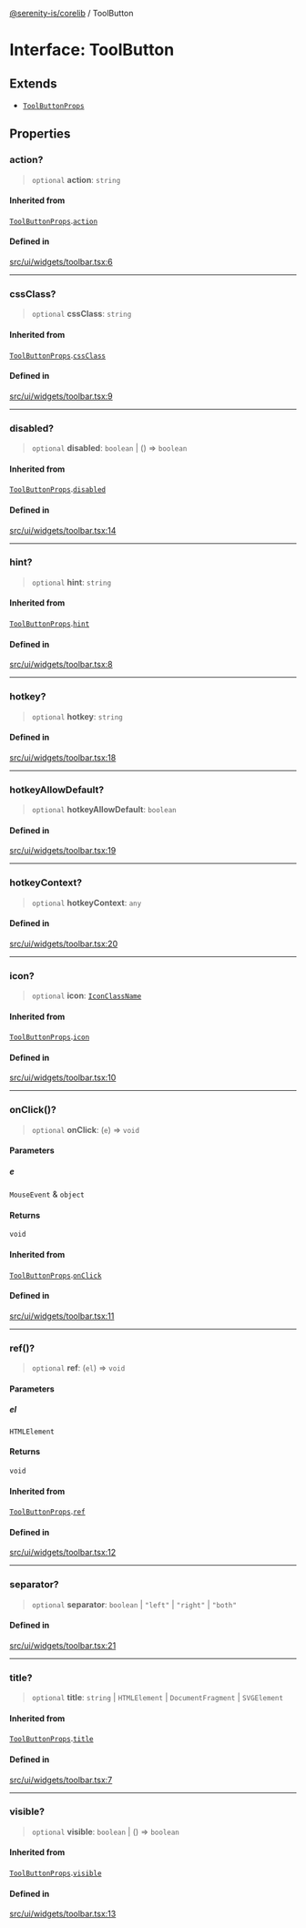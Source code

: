 [@serenity-is/corelib](../README.md) / ToolButton

# Interface: ToolButton

## Extends

- [`ToolButtonProps`](ToolButtonProps.md)

## Properties

### action?

> `optional` **action**: `string`

#### Inherited from

[`ToolButtonProps`](ToolButtonProps.md).[`action`](ToolButtonProps.md#action)

#### Defined in

[src/ui/widgets/toolbar.tsx:6](https://github.com/serenity-is/serenity/blob/master/packages/corelib/src/ui/widgets/toolbar.tsx#L6)

***

### cssClass?

> `optional` **cssClass**: `string`

#### Inherited from

[`ToolButtonProps`](ToolButtonProps.md).[`cssClass`](ToolButtonProps.md#cssclass)

#### Defined in

[src/ui/widgets/toolbar.tsx:9](https://github.com/serenity-is/serenity/blob/master/packages/corelib/src/ui/widgets/toolbar.tsx#L9)

***

### disabled?

> `optional` **disabled**: `boolean` \| () => `boolean`

#### Inherited from

[`ToolButtonProps`](ToolButtonProps.md).[`disabled`](ToolButtonProps.md#disabled)

#### Defined in

[src/ui/widgets/toolbar.tsx:14](https://github.com/serenity-is/serenity/blob/master/packages/corelib/src/ui/widgets/toolbar.tsx#L14)

***

### hint?

> `optional` **hint**: `string`

#### Inherited from

[`ToolButtonProps`](ToolButtonProps.md).[`hint`](ToolButtonProps.md#hint)

#### Defined in

[src/ui/widgets/toolbar.tsx:8](https://github.com/serenity-is/serenity/blob/master/packages/corelib/src/ui/widgets/toolbar.tsx#L8)

***

### hotkey?

> `optional` **hotkey**: `string`

#### Defined in

[src/ui/widgets/toolbar.tsx:18](https://github.com/serenity-is/serenity/blob/master/packages/corelib/src/ui/widgets/toolbar.tsx#L18)

***

### hotkeyAllowDefault?

> `optional` **hotkeyAllowDefault**: `boolean`

#### Defined in

[src/ui/widgets/toolbar.tsx:19](https://github.com/serenity-is/serenity/blob/master/packages/corelib/src/ui/widgets/toolbar.tsx#L19)

***

### hotkeyContext?

> `optional` **hotkeyContext**: `any`

#### Defined in

[src/ui/widgets/toolbar.tsx:20](https://github.com/serenity-is/serenity/blob/master/packages/corelib/src/ui/widgets/toolbar.tsx#L20)

***

### icon?

> `optional` **icon**: [`IconClassName`](../type-aliases/IconClassName.md)

#### Inherited from

[`ToolButtonProps`](ToolButtonProps.md).[`icon`](ToolButtonProps.md#icon)

#### Defined in

[src/ui/widgets/toolbar.tsx:10](https://github.com/serenity-is/serenity/blob/master/packages/corelib/src/ui/widgets/toolbar.tsx#L10)

***

### onClick()?

> `optional` **onClick**: (`e`) => `void`

#### Parameters

##### e

`MouseEvent` & `object`

#### Returns

`void`

#### Inherited from

[`ToolButtonProps`](ToolButtonProps.md).[`onClick`](ToolButtonProps.md#onclick)

#### Defined in

[src/ui/widgets/toolbar.tsx:11](https://github.com/serenity-is/serenity/blob/master/packages/corelib/src/ui/widgets/toolbar.tsx#L11)

***

### ref()?

> `optional` **ref**: (`el`) => `void`

#### Parameters

##### el

`HTMLElement`

#### Returns

`void`

#### Inherited from

[`ToolButtonProps`](ToolButtonProps.md).[`ref`](ToolButtonProps.md#ref)

#### Defined in

[src/ui/widgets/toolbar.tsx:12](https://github.com/serenity-is/serenity/blob/master/packages/corelib/src/ui/widgets/toolbar.tsx#L12)

***

### separator?

> `optional` **separator**: `boolean` \| `"left"` \| `"right"` \| `"both"`

#### Defined in

[src/ui/widgets/toolbar.tsx:21](https://github.com/serenity-is/serenity/blob/master/packages/corelib/src/ui/widgets/toolbar.tsx#L21)

***

### title?

> `optional` **title**: `string` \| `HTMLElement` \| `DocumentFragment` \| `SVGElement`

#### Inherited from

[`ToolButtonProps`](ToolButtonProps.md).[`title`](ToolButtonProps.md#title)

#### Defined in

[src/ui/widgets/toolbar.tsx:7](https://github.com/serenity-is/serenity/blob/master/packages/corelib/src/ui/widgets/toolbar.tsx#L7)

***

### visible?

> `optional` **visible**: `boolean` \| () => `boolean`

#### Inherited from

[`ToolButtonProps`](ToolButtonProps.md).[`visible`](ToolButtonProps.md#visible)

#### Defined in

[src/ui/widgets/toolbar.tsx:13](https://github.com/serenity-is/serenity/blob/master/packages/corelib/src/ui/widgets/toolbar.tsx#L13)
